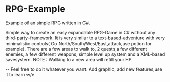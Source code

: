 # RPG-Example
Example of an simple RPG written in C#. 

Simple way to create an easy expandable RPG-Game in C# without any third-party-framework. 
It is very similar to a text-based-adventure with very minimalistic controls( Go North/South/West/East,attack,use potion for example).
There are a few areas to walk to, 2 quests,a few different enemies, a few different weapons, simple level up system and a XML-based savesystem.
NOTE : Walking to a new area will refill your HP. 

--
Feel free to do it whatever you want. Add graphic, add new features,use it to learn w/e
